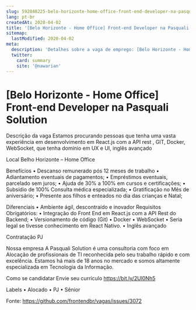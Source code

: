 ```yaml
---
slug: 592848225-belo-horizonte-home-office-front-end-developer-na-pasquali-solution
lang: pt-br
createdAt: 2020-04-02
title: '[Belo Horizonte - Home Office] Front-end Developer na Pasquali Solution - Vaga de Emprego'
sitemap:
  lastModified: 2020-04-02
meta:
  description: 'Detalhes sobre a vaga de emprego: [Belo Horizonte - Home Office] Front-end Developer na Pasquali Solution'
  twitter:
    card: summary
    site: '@nawarian'
---
```


# [Belo Horizonte - Home Office] Front-end Developer na Pasquali Solution

Descrição da vaga
Estamos procurando pessoas que tenha uma vasta experiência em desenvolvimento  em React.js com a API rest , GIT, Docker, WebSocket, que tenha domínio em UX e UI, inglês avançado

Local
Belho Horizonte – Home Office

Benefícios
•	Descanso remunerado pós 12 meses de trabalho 
•	Adiantamento eventuais de pagamentos;
•	Empréstimos eventuais, parcelado sem juros;
•	Ajuda de 30% a 100% em cursos e certificações;
•	Subsídio de 100% Consulta médica especializada;
•	Gratificação no Mês de aniversário;
•	Presente aos filhos e enteados no dia das crianças e Natal;

Diferenciais
•	Ambiente ágil, descontraído e inovador 
Requisitos
Obrigatórios:
•	 Integração do Front End em React.js com a API Rest do Backend; 
•	 Versionamento de código (Git)
•	 Docker
•	WebSocket
•	Seria legal se tivesse conhecimento em React Nativo.
•	Inglês avançado

Contratação
PJ

Nossa empresa
A Pasquali Solution é uma consultoria com foco em Alocação de profissionais de TI reconhecida pelo seu trabalho rápido e com excelência.
Estamos há mais de 18 anos no mercado e somos altamente especializada em Tecnologia da Informação.

Como se candidatar
Envie seu currículo https://bit.ly/2Ul0Nh5

Labels
•	Alocado
•	PJ
•	Sênior 



Fonte: https://github.com/frontendbr/vagas/issues/3072